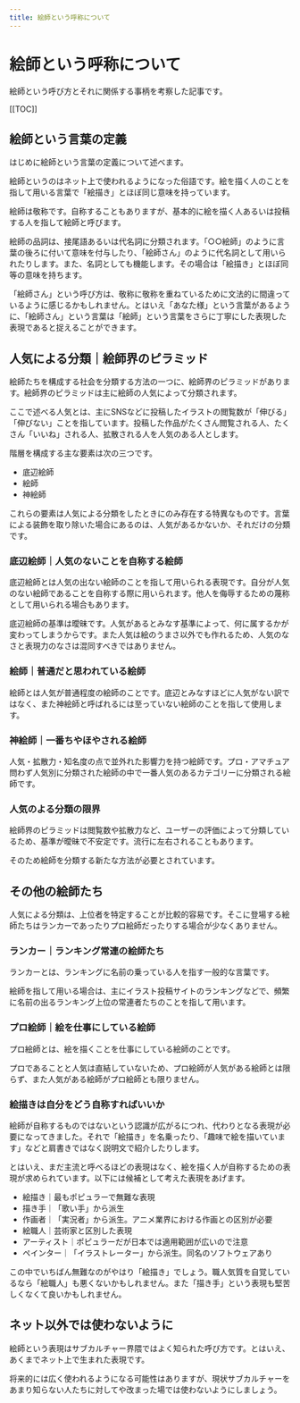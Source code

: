 ```yaml
---
title: 絵師という呼称について
---
```


# 絵師という呼称について

絵師という呼び方とそれに関係する事柄を考察した記事です。

[[TOC]]

## 絵師という言葉の定義

はじめに絵師という言葉の定義について述べます。

絵師というのはネット上で使われるようになった俗語です。絵を描く人のことを指して用いる言葉で「絵描き」とほぼ同じ意味を持っています。

絵師は敬称です。自称することもありますが、基本的に絵を描く人あるいは投稿する人を指して絵師と呼びます。

絵師の品詞は、接尾語あるいは代名詞に分類されます。「○○絵師」のように言葉の後ろに付いて意味を付与したり、「絵師さん」のように代名詞として用いられたりします。また、名詞としても機能します。その場合は「絵描き」とほぼ同等の意味を持ちます。

「絵師さん」という呼び方は、敬称に敬称を重ねているために文法的に間違っているように感じるかもしれません。とはいえ「あなた様」という言葉があるように、「絵師さん」という言葉は「絵師」という言葉をさらに丁寧にした表現した表現であると捉えることができます。

## 人気による分類｜絵師界のピラミッド

絵師たちを構成する社会を分類する方法の一つに、絵師界のピラミッドがあります。絵師界のピラミッドは主に絵師の人気によって分類されます。

ここで述べる人気とは、主にSNSなどに投稿したイラストの閲覧数が「伸びる」「伸びない」ことを指しています。投稿した作品がたくさん閲覧される人、たくさん「いいね」される人、拡散される人を人気のある人とします。

階層を構成する主な要素は次の三つです。

- 底辺絵師
- 絵師
- 神絵師

これらの要素は人気による分類をしたときにのみ存在する特異なものです。言葉による装飾を取り除いた場合にあるのは、人気があるかないか、それだけの分類です。

### 底辺絵師｜人気のないことを自称する絵師

底辺絵師とは人気の出ない絵師のことを指して用いられる表現です。自分が人気のない絵師であることを自称する際に用いられます。他人を侮辱するための蔑称として用いられる場合もあります。

底辺絵師の基準は曖昧です。人気があるとみなす基準によって、何に属するかが変わってしまうからです。また人気は絵のうまさ以外でも作れるため、人気のなさと表現力のなさは混同すべきではありません。

### 絵師｜普通だと思われている絵師

絵師とは人気が普通程度の絵師のことです。底辺とみなすほどに人気がない訳ではなく、また神絵師と呼ばれるには至っていない絵師のことを指して使用します。

### 神絵師｜一番ちやほやされる絵師

人気・拡散力・知名度の点で並外れた影響力を持つ絵師です。プロ・アマチュア問わず人気別に分類された絵師の中で一番人気のあるカテゴリーに分類される絵師です。

### 人気のよる分類の限界

絵師界のピラミッドは閲覧数や拡散力など、ユーザーの評価によって分類しているため、基準が曖昧で不安定です。流行に左右されることもあります。

そのため絵師を分類する新たな方法が必要とされています。

## その他の絵師たち

人気による分類は、上位者を特定することが比較的容易です。そこに登場する絵師たちはランカーであったりプロ絵師だったりする場合が少なくありません。

### ランカー｜ランキング常連の絵師たち

ランカーとは、ランキングに名前の乗っている人を指す一般的な言葉です。

絵師を指して用いる場合は、主にイラスト投稿サイトのランキングなどで、頻繁に名前の出るランキング上位の常連者たちのことを指して用います。

### プロ絵師｜絵を仕事にしている絵師

プロ絵師とは、絵を描くことを仕事にしている絵師のことです。

プロであることと人気は直結していないため、プロ絵師が人気がある絵師とは限らず、また人気がある絵師がプロ絵師とも限りません。

### 絵描きは自分をどう自称すればいいか

絵師が自称するものではないという認識が広がるにつれ、代わりとなる表現が必要になってきました。それで「絵描き」を名乗ったり、「趣味で絵を描いています」などと肩書きではなく説明文で紹介したりします。

とはいえ、まだ主流と呼べるほどの表現はなく、絵を描く人が自称するための表現が求められています。以下には候補として考えた表現をあげます。

- 絵描き｜最もポピュラーで無難な表現
- 描き手｜「歌い手」から派生
- 作画者｜「実況者」から派生。アニメ業界における作画との区別が必要
- 絵職人｜芸術家と区別した表現
- アーティスト｜ポピュラーだが日本では適用範囲が広いので注意
- ペインター｜「イラストレーター」から派生。同名のソフトウェアあり

この中でいちばん無難なのがやはり「絵描き」でしょう。職人気質を自覚しているなら「絵職人」も悪くないかもしれません。また「描き手」という表現も堅苦しくなくて良いかもしれません。

## ネット以外では使わないように

絵師という表現はサブカルチャー界隈ではよく知られた呼び方です。とはいえ、あくまでネット上で生まれた表現です。

将来的には広く使われるようになる可能性はありますが、現状サブカルチャーをあまり知らない人たちに対してや改まった場では使わないようにしましょう。